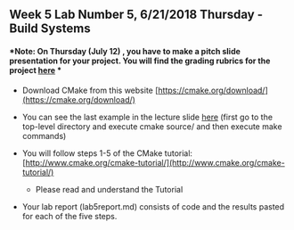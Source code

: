 ## Week 5 Lab  Number 5,  6/21/2018 Thursday - Build Systems

#### *Note: On Thursday (July 12) , you have to make a pitch slide presentation for your project. You will find the grading rubrics for the project [here](https://docs.google.com/spreadsheets/d/1_V07Nw80j0EV1hG-3azGkX57lMEq94HqvUt5O9xbU9Q/edit?usp=sharing) *

- Download CMake from this website [https://cmake.org/download/](https://cmake.org/download/)

- You can see the last example in the lecture slide [here](https://github.com/rcos/CSCI-4961-01-Summer-2018/tree/master/Labs/Ex-sp17) (first go to the top-level directory and execute cmake source/  and then execute make commands)

- You will follow steps 1-5 of the CMake tutorial: [http://www.cmake.org/cmake-tutorial/](http://www.cmake.org/cmake-tutorial/)

    - Please read and understand the Tutorial
    

- Your lab report (lab5report.md)  consists of code and the results pasted for each of the five steps.


